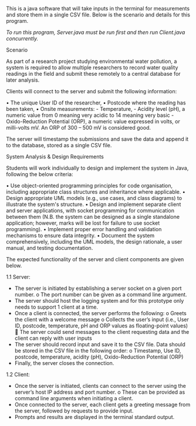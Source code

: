 This is a java software that will take inputs in the terminal for measurements and store them in a single CSV file.
Below is the scenario and details for this program. 

*To run this program, Server.java must be run first and then run Client.java concurrently.*



Scenario

As part of a research project studying environmental water pollution, a system is required to allow multiple researchers to record water quality readings in the field and submit these remotely to a central database for later analysis.

Clients will connect to the server and submit the following information:

  •	The unique User ID of the researcher,
  •	Postcode where the reading has been taken,
  •	Onsite measurements: 
    -	Temperature,
    -	Acidity level (pH), a numeric value from 0 meaning very acidic to 14 meaning very basic
    -	Oxido-Reduction Potential (ORP), a numeric value expressed in volts, or milli-volts mV.  An ORP of 300 – 500 mV is            considered good.

The server will timestamp the submissions and save the data and append it to the database, stored as a single CSV file.


System Analysis & Design Requirements

Students will work individually to design and implement the system in Java, following the below criteria:

  •	Use object-oriented programming principles for code organisation, including appropriate class structures and inheritance where applicable.
  •	Design appropriate UML models (e.g., use cases, and class diagrams) to illustrate the system's structure.
  •	Design and implement separate client and server applications, with socket programming for communication between them          (N.B. the system can be designed as a single standalone application; however, marks will be lost for failure to use           socket programming).
  •	Implement proper error handling and validation mechanisms to ensure data integrity.
  •	Document the system comprehensively, including the UML models, the design rationale, a user manual, and testing               documentation.



The expected functionality of the server and client components are given below.

1.1 Server:
  -	The server is initiated by establishing a server socket on a given port number. 
      o	The port number can be given as a command line argument.
  -	The server should host the logging system and for this prototype only needs to support 1 client at a time.
  -	Once a client is connected, the server performs the following:
      o	Greets the client with a welcome message 
      o	Collects the user’s input (i.e., User ID, postcode, temperature, pH and ORP values as floating-point values)
          	The server could send messages to the client requesting data and the client can reply with user inputs
  -	The server should record input and save it to the CSV file.  Data should be stored in the CSV file in the following order:
      o	Timestamp, Use ID, postcode, temperature, acidity (pH), Oxido-Reduction Potential (ORP)
  -	Finally, the server closes the connection.

1.2 Client:
  -	Once the server is initiated, clients can connect to the server using the server’s host IP address and port number. 
      o	These can be provided as command line arguments when initiating a client.
  -	Once connected to the server, each client gets a greeting message from the server, followed by requests to provide input.
  -	Prompts and results are displayed in the terminal standard output.
